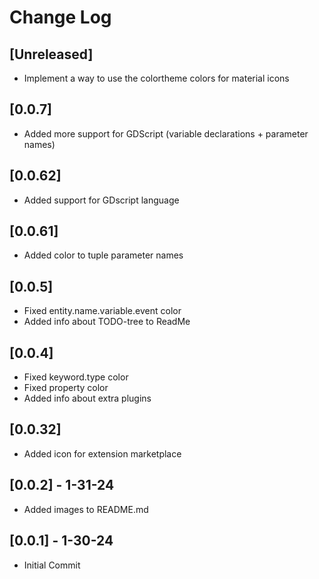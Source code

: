 # Change Log

## [Unreleased]

- Implement a way to use the colortheme colors for material icons

## [0.0.7]

- Added more support for GDScript (variable declarations + parameter names)

## [0.0.62]

- Added support for GDscript language

## [0.0.61]

- Added color to tuple parameter names

## [0.0.5]

- Fixed entity.name.variable.event color
- Added info about TODO-tree to ReadMe

## [0.0.4]

- Fixed keyword.type color
- Fixed property color
- Added info about extra plugins

## [0.0.32]

- Added icon for extension marketplace

## [0.0.2] - 1-31-24

- Added images to README.md

## [0.0.1] - 1-30-24

- Initial Commit
